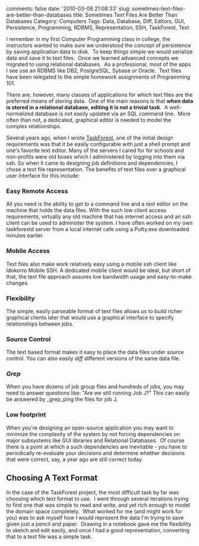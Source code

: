 comments: false
date: '2010-03-08 21:08:33'
slug: sometimes-text-files-are-better-than-databases
title: Sometimes Text Files Are Better Than Databases
Category: Computers
Tags: Data, Database, Diff, Editors, GUI, Persistence, Programming, RDBMS, Representation, SSH, TaskForest, Text

<!-- ai l /wp/File.png /wp/File.png 108 136 A File -->

I remember in my first
Computer Programming class in college, the instructors wanted to make sure we
understood the concept of persistence by saving application data to disk.  To
keep things simple we would serialize data and save it to text files.  Once we
learned advanced concepts we migrated to using relational databases.  As a
professional, most of the apps I see use an RDBMS like DB2, PostgreSQL, Sybase
or Oracle.  Text files have been relegated to the simple homework assignments
of Programming 101.

There are, however, many classes of applications for which text files are the
preferred means of storing data.  One of the main reasons is that **when data
is stored in a relational database, editing it is not a trivial task**.  A
well-normalized database is not easily updated via an SQL command line.  More
often than not, a dedicated, graphical editor is needed to model the complex
relationships.
<!-- more -->

Several years ago, when I wrote [TaskForest](http://www.taskforest.aijaz.net/), one
of the initial design requirements was that it be easily configurable with
just a shell prompt and one's favorite text editor. Many of the servers I
cared for for schools and non-profits were old boxes which I administered by
logging into them via ssh. So when it came to designing job definitions and
dependencies, I chose a text file representation. The benefits of text files
over a graphical user interface for this include:

### Easy Remote Access

All you need is the ability to get to a command line and a text editor on the machine that holds the data files. With the such low client access requirements, virtually any old machine that has internet access and an ssh client can be used to administer the system. I have often worked on my own taskforestd server from a local internet cafe using a Putty.exe downloaded minutes earlier.

### Mobile Access

Text files also make work relatively easy using a mobile ssh client like Idokorro Mobile SSH. A dedicated mobile client would be ideal, but short of that, the text file approach assures low bandwidth usage and easy-to-make changes.

### Flexibility

 The simple, easily parseable format of text files allows us to build richer graphical clients later that would use a graphical interface to specify relationships between jobs.

### Source Control

The text based format makes it easy to place the data files under source control. You can also easily _diff_ different versions of the same data file.

### _Grep_

When you have dozens of job group files and hundreds of jobs, you may need to answer questions like: "Are we still running Job J?" This can easily be answered by _grep_ping the files for job J.

### Low footprint

When you're designing an open-source application you may want to minimize the complexity of the system by not forcing dependencies on major subsystems like GUI libraries and Relational Databases.  Of course there is a point at which a such dependencies are inevitable - you have to periodically re-evaluate your decisions and determine whether decisions that were correct, say, a year ago are still correct today.

## Choosing A Text Format

In the case of the TaskForest project, the most difficult task by far was
choosing which text format to use.  I went through several iterations trying
to find one that was simple to read and write, and yet rich enough to model
the domain space completely.  What worked for me (and might work for you) was
to ask myself how I would represent the data I'm trying to save given just a
pencil and paper.  Drawing in a notebook gave me the flexibility to sketch and
edit easily, and once I had a good representation, converting that to a text
file was a simple task.
